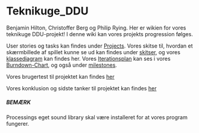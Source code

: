 # Teknikuge_DDU
Benjamin Hilton, Christoffer Berg og Philip Rying. 
Her er wikien for vores teknikuge DDU-projekt!
I denne wiki kan vores projekts progression følges.

User stories og tasks kan findes under [Projects](https://github.com/imrying/Teknikuge_DDU/projects/1).  Vores skitse til, hvordan et skærmbillede af spillet kunne se ud kan findes under [skitser](https://github.com/imrying/Teknikuge_DDU/wiki/Skitse), og vores [klassediagram](https://github.com/imrying/Teknikuge_DDU/wiki/Klassediagram)  kan findes her.  Vores [Iterationsplan](https://github.com/imrying/Teknikuge_DDU/wiki/Iterationsplan) kan ses i vores [Burndown-Chart](https://github.com/imrying/Teknikuge_DDU/wiki/Burndown-Chart), og også under [milestones](https://github.com/imrying/tanks_processing/milestones).

Vores brugertest til projektet kan findes [her](https://github.com/imrying/Teknikuge_DDU/wiki/bruger-test)

Vores konklusion og sidste tanker til projektet kan findes [her](https://github.com/imrying/Teknikuge_DDU/wiki/konklusion)

##### BEMÆRK
Processings eget sound library skal være installeret for at vores program fungerer.
